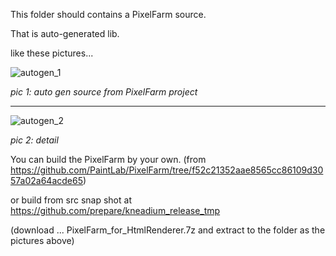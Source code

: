 This folder should contains a PixelFarm source. 

That is auto-generated lib.

like these pictures...

![autogen_1](https://user-images.githubusercontent.com/7447159/33240916-233a956e-d2f1-11e7-9a2a-dbad64485f4a.png)

_pic 1: auto gen source from PixelFarm project_

---

![autogen_2](https://user-images.githubusercontent.com/7447159/33240915-22fc039e-d2f1-11e7-8965-af227c18fed8.png)

_pic 2: detail_


You can build the PixelFarm by your own. (from https://github.com/PaintLab/PixelFarm/tree/f52c21352aae8565cc86109d3057a02a64acde65)


or build from src snap shot at https://github.com/prepare/kneadium_release_tmp

(download ... PixelFarm_for_HtmlRenderer.7z and extract to the folder as the pictures above)
